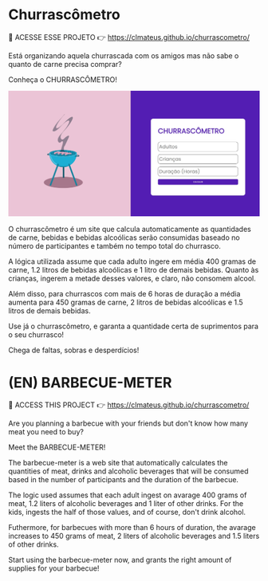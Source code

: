 # Churrascômetro

🔗 ACESSE ESSE PROJETO 👉 https://clmateus.github.io/churrascometro/

Está organizando aquela churrascada com os amigos mas não sabe o quanto de carne precisa comprar?

Conheça o CHURRASCÔMETRO!

![image of churrascometro](assets/sample.jpg)

O churrascômetro é um site que calcula automaticamente as quantidades de carne, bebidas e bebidas alcoólicas serão consumidas baseado no número de participantes e também no tempo total do churrasco.

A lógica utilizada assume que cada adulto ingere em média 400 gramas de carne, 1.2 litros de bebidas alcoólicas e 1 litro de demais bebidas. Quanto às crianças, ingerem a metade desses valores, e claro, não consomem alcool.

Além disso, para churrascos com mais de 6 horas de duração a média aumenta para 450 gramas de carne, 2 litros de bebidas alcoólicas e 1.5 litros de demais bebidas.

Use já o churrascômetro, e garanta a quantidade certa de suprimentos para o seu churrasco!

Chega de faltas, sobras e desperdícios!

# (EN) BARBECUE-METER

🔗 ACCESS THIS PROJECT 👉 https://clmateus.github.io/churrascometro/

Are you planning a barbecue with your friends but don't know how many meat you need to buy?

Meet the BARBECUE-METER!

The barbecue-meter is a web site that automatically calculates the quantities of meat, drinks and alcoholic beverages that will be consumed based in the number of participants and the duration of the barbecue.

The logic used assumes that each adult ingest on avarage 400 grams of meat, 1.2 liters of alcoholic beverages and 1 liter of other drinks. For the kids, ingests the half of those values, and of course, don't drink alcohol.

Futhermore, for barbecues with more than 6 hours of duration, the avarage increases to 450 grams of meat, 2 liters of alcoholic beverages and 1.5 liters of other drinks.

Start using the barbecue-meter now, and grants the right amount of supplies for your barbecue!
